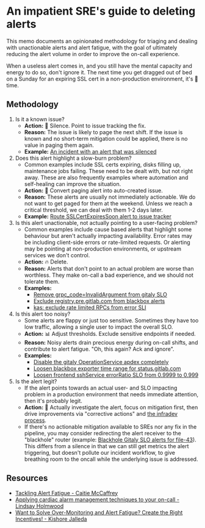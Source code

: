 # An impatient SRE's guide to deleting alerts

This memo documents an opinionated methodology for triaging and dealing with unactionable alerts and alert fatigue, with the goal of ultimately reducing the alert volume in order to improve the on-call experience.

When a useless alert comes in, and you still have the mental capacity and energy to do so, don't ignore it. The next time you get dragged out of bed on a Sunday for an expiring SSL cert in a non-production environment, it's 🔨 time.

## Methodology

1. Is it a known issue?
    - **Action:** 🤫 Silence. Point to issue tracking the fix.
    - **Reason:** The issue is likely to page the next shift. If the issue is known and no short-term mitigation could be applied, there is no value in paging them again.
    - **Example:** [An incident with an alert that was silenced](https://gitlab.com/gitlab-com/gl-infra/production/-/issues/5832#note_718803477)
1. Does this alert highlight a slow-burn problem?
    - Common examples include SSL certs expiring, disks filling up, maintenance jobs failing. These need to be dealt with, but not right away. These are also frequently examples where automation and self-healing can improve the situation.
    - **Action:** 📎 Convert paging alert into auto-created issue.
    - **Reason:** These alerts are usually not immediately actionable. We do not want to get paged for them at the weekend. Unless we reach a critical threshold, we can deal with them 1-2 days later.
    - **Example:** [Route SSLCertExpiresSoon alert to issue tracker](https://gitlab.com/gitlab-com/runbooks/-/merge_requests/4047)
1. Is this alert unactionable, not actually pointing to a user-facing problem?
    - Common examples include cause based alerts that highlight some behaviour but aren't actually impacting availability. Error rates may be including client-side errors or rate-limited requests. Or alerting may be pointing at non-production environments, or upstream services we don't control.
    - **Action:** 🔥 Delete.
    - **Reason:** Alerts that don't point to an actual problem are worse than worthless. They make on-call a bad experience, and we should not tolerate them.
    - **Examples:**
      - [Remove grpc_code=InvalidArgument from gitaly SLO](https://gitlab.com/gitlab-com/runbooks/-/merge_requests/4033)
      - [Exclude registry.pre.gitlab.com from blackbox alerts](https://gitlab.com/gitlab-com/runbooks/-/merge_requests/4035)
      - [kas: exclude rate limited RPCs from error SLI](https://gitlab.com/gitlab-com/runbooks/-/merge_requests/3853)
1. Is this alert too noisy?
    - Some alerts are flappy or just too sensitive. Sometimes they have too low traffic, allowing a single user to impact the overall SLO.
    - **Action:** 📊 Adjust thresholds. Exclude sensitive endpoints if needed.
    - **Reason:** Noisy alerts drain precious energy during on-call shifts, and contribute to alert fatigue. "Oh, this again? Ack and ignore".
    - **Examples:**
      - [Disable the gitaly OperationService apdex completely](https://gitlab.com/gitlab-com/runbooks/-/merge_requests/3783)
      - [Loosen blackbox exporter time range for status.gitlab.com](https://gitlab.com/gitlab-com/runbooks/-/merge_requests/4036)
      - [Loosen frontend sshService errorRatio SLO from 0.9999 to 0.999](https://gitlab.com/gitlab-com/runbooks/-/merge_requests/3997)
1. Is the alert legit?
    - If the alert points towards an actual user- and SLO impacting problem in a production environment that needs immediate attention, then it's probably legit.
    - **Action:** 🚒 Actually investigate the alert, focus on mitigation first, then drive improvements via "corrective actions" and [the infradev process](https://about.gitlab.com/handbook/engineering/workflow/#a-guide-to-creating-effective-infradev-issues).
    - If there's no actionable mitigation available to SREs nor any fix in the pipeline, you may consider redirecting the alert receiver to the "blackhole" router (example: [Blackhole Gitaly SLO alerts for file-43](https://gitlab.com/gitlab-com/runbooks/-/merge_requests/4100)). This differs from a silence in that we can still get metrics the alert triggering, but doesn't pollute our incident workflow, to give breathing room to the oncall while the underlying issue is addressed.

## Resources

- [Tackling Alert Fatigue - Caitie McCaffrey](https://vimeo.com/173704290)
- [Applying cardiac alarm management techniques to your on-call - Lindsay Holmwood](https://fractio.nl/2014/08/26/cardiac-alarms-and-ops/)
- [Want to Solve Over-Monitoring and Alert Fatigue? Create the Right Incentives! - Kishore Jalleda](https://www.usenix.org/conference/srecon17europe/program/presentation/jalleda)
